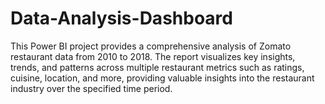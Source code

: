 # Data-Analysis-Dashboard
This Power BI project provides a comprehensive analysis of Zomato restaurant data from 2010 to 2018. The report visualizes key insights, trends, and patterns across multiple restaurant metrics such as ratings, cuisine, location, and more, providing valuable insights into the restaurant industry over the specified time period.
